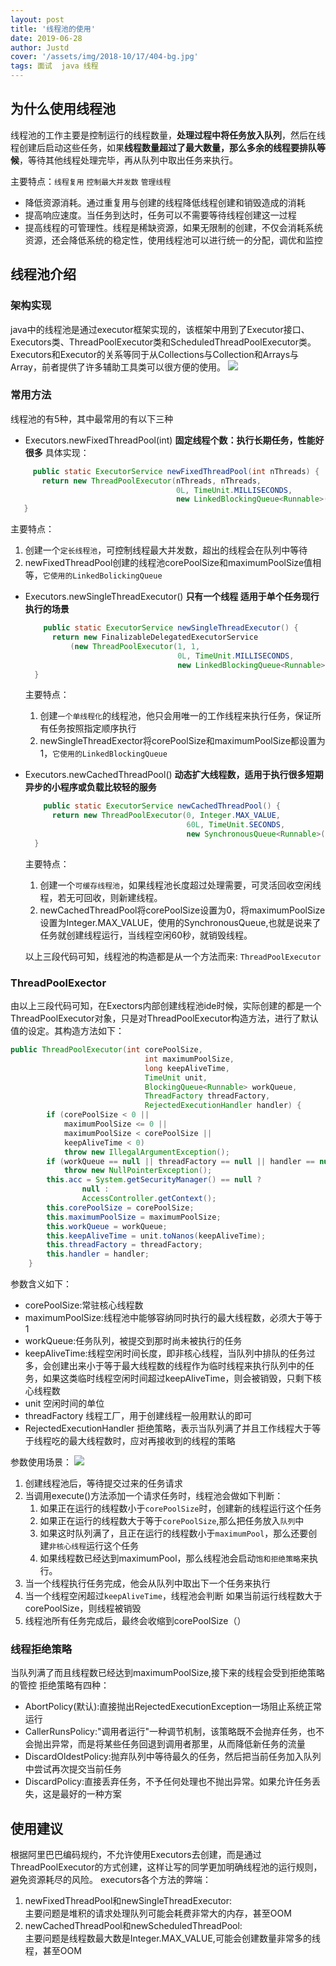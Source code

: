 ```yaml
---
layout: post
title: '线程池的使用'
date: 2019-06-28
author: Justd
cover: '/assets/img/2018-10/17/404-bg.jpg'
tags: 面试  java 线程 
---
```


## 为什么使用线程池
线程池的工作主要是控制运行的线程数量，**处理过程中将任务放入队列**，然后在线程创建后启动这些任务，如果**线程数量超过了最大数量，那么多余的线程要排队等候**，等待其他线程处理完毕，再从队列中取出任务来执行。

主要特点：`线程复用` `控制最大并发数` `管理线程`  

- 降低资源消耗。通过重复用与创建的线程降低线程创建和销毁造成的消耗   
- 提高响应速度。当任务到达时，任务可以不需要等待线程创建这一过程   
- 提高线程的可管理性。线程是稀缺资源，如果无限制的创建，不仅会消耗系统资源，还会降低系统的稳定性，使用线程池可以进行统一的分配，调优和监控   

## 线程池介绍
### 架构实现 
java中的线程池是通过executor框架实现的，该框架中用到了Executor接口、Executors类、ThreadPoolExecutor类和ScheduledThreadPoolExecutor类。Executors和Executor的关系等同于从Collections与Collection和Arrays与Array，前者提供了许多辅助工具类可以很方便的使用。
![](/assets\img\2019-06\executor.png)   

### 常用方法
线程池的有5种，其中最常用的有以下三种
- Executors.newFixedThreadPool(int)  **固定线程个数：执行长期任务，性能好很多**
  具体实现：
 ```java
      public static ExecutorService newFixedThreadPool(int nThreads) {
        return new ThreadPoolExecutor(nThreads, nThreads,
                                      0L, TimeUnit.MILLISECONDS,
                                      new LinkedBlockingQueue<Runnable>());
    }
  ```
  主要特点：  
  1. 创建一个`定长线程池`，可控制线程最大并发数，超出的线程会在队列中等待   
  2. newFixedThreadPool创建的线程池corePoolSize和maximumPoolSize值相等，`它使用的LinkedBolickingQueue   `
- Executors.newSingleThreadExecutor() **只有一个线程 适用于单个任务现行执行的场景**
  ```java
      public static ExecutorService newSingleThreadExecutor() {
        return new FinalizableDelegatedExecutorService
            (new ThreadPoolExecutor(1, 1,
                                    0L, TimeUnit.MILLISECONDS,
                                    new LinkedBlockingQueue<Runnable>()));
    }
  ```
  主要特点：
  1. 创建`一个单线程化`的线程池，他只会用唯一的工作线程来执行任务，保证所有任务按照指定顺序执行  
  2. newSingleThreadExector将corePoolSize和maximumPoolSize都设置为1，`它使用的LinkedBlockingQueue`
- Executors.newCachedThreadPool() **动态扩大线程数，适用于执行很多短期异步的小程序或负载比较轻的服务**
  ```java
      public static ExecutorService newCachedThreadPool() {
        return new ThreadPoolExecutor(0, Integer.MAX_VALUE,
                                      60L, TimeUnit.SECONDS,
                                      new SynchronousQueue<Runnable>());
    }
  ```
  主要特点：
  1. 创建一个`可缓存线程池`，如果线程池长度超过处理需要，可灵活回收空闲线程，若无可回收，则新建线程。
  2. newCachedThreadPool将corePoolSize设置为0，将maximumPoolSize设置为Integer.MAX_VALUE，使用的SynchronousQueue,也就是说来了任务就创建线程运行，当线程空闲60秒，就销毁线程。

  以上三段代码可知，线程池的构造都是从一个方法而来: `ThreadPoolExecutor` 

### ThreadPoolExector
由以上三段代码可知，在Exectors内部创建线程池ide时候，实际创建的都是一个ThreadPoolExecutor对象，只是对ThreadPoolExecutor构造方法，进行了默认值的设定。其构造方法如下：
```java
public ThreadPoolExecutor(int corePoolSize,
                              int maximumPoolSize,
                              long keepAliveTime,
                              TimeUnit unit,
                              BlockingQueue<Runnable> workQueue,
                              ThreadFactory threadFactory,
                              RejectedExecutionHandler handler) {
        if (corePoolSize < 0 ||
            maximumPoolSize <= 0 ||
            maximumPoolSize < corePoolSize ||
            keepAliveTime < 0)
            throw new IllegalArgumentException();
        if (workQueue == null || threadFactory == null || handler == null)
            throw new NullPointerException();
        this.acc = System.getSecurityManager() == null ?
                null :
                AccessController.getContext();
        this.corePoolSize = corePoolSize;
        this.maximumPoolSize = maximumPoolSize;
        this.workQueue = workQueue;
        this.keepAliveTime = unit.toNanos(keepAliveTime);
        this.threadFactory = threadFactory;
        this.handler = handler;
    }

```
参数含义如下：   
- corePoolSize:常驻核心线程数
- maximumPoolSize:线程池中能够容纳同时执行的最大线程数，必须大于等于1
- workQueue:任务队列，被提交到那时尚未被执行的任务
- keepAliveTime:线程空闲时间长度，即非核心线程，当队列中排队的任务过多，会创建出来小于等于最大线程数的线程作为临时线程来执行队列中的任务，如果这类临时线程空闲时间超过keepAliveTime，则会被销毁，只剩下核心线程数     
- unit 空闲时间的单位
- threadFactory 线程工厂，用于创建线程一般用默认的即可
- RejectedExecutionHandler 拒绝策略，表示当队列满了并且工作线程大于等于线程吃的最大线程数时，应对再接收到的线程的策略  

参数使用场景：
![](/assets\img\2019-06\ThreadPool.png)
1. 创建线程池后，等待提交过来的任务请求
2. 当调用execute()方法添加一个请求任务时，线程池会做如下判断：    
   1. 如果正在运行的线程数小于`corePoolSize`时，创建新的线程运行这个任务
   2. 如果正在运行的线程数大于等于`corePoolSize`,那么把任务放入`队列`中
   3. 如果这时队列满了，且正在运行的线程数小于`maximumPool`，那么还要创建`非核心线程`运行这个任务
   4. 如果线程数已经达到maximumPool，那么线程池会启动`饱和拒绝策略`来执行。
3. 当一个线程执行任务完成，他会从队列中取出下一个任务来执行
4. 当一个线程空闲超过`keepAliveTime`，线程池会判断 如果当前运行线程数大于corePoolSize，则线程被销毁
5. 线程池所有任务完成后，最终会收缩到corePoolSize（）

### 线程拒绝策略   
当队列满了而且线程数已经达到maximumPoolSize,接下来的线程会受到拒绝策略的管控
拒绝策略有四种：
- AbortPolicy(默认):直接抛出RejectedExecutionException一场阻止系统正常运行   
- CallerRunsPolicy:"调用者运行"一种调节机制，该策略既不会抛弃任务，也不会抛出异常，而是将某些任务回退到调用者那里，从而降低新任务的流量
- DiscardOldestPolicy:抛弃队列中等待最久的任务，然后把当前任务加入队列中尝试再次提交当前任务   
- DiscardPolicy:直接丢弃任务，不予任何处理也不抛出异常。如果允许任务丢失，这是最好的一种方案

## 使用建议
根据阿里巴巴编码规约，不允许使用Executors去创建，而是通过ThreadPoolExecutor的方式创建，这样让写的同学更加明确线程池的运行规则，避免资源耗尽的风险。
executors各个方法的弊端：
1. newFixedThreadPool和newSingleThreadExecutor:    
   主要问题是堆积的请求处理队列可能会耗费非常大的内存，甚至OOM
2. newCachedThreadPool和newScheduledThreadPool:   
   主要问题是线程数最大数是Integer.MAX_VALUE,可能会创建数量非常多的线程，甚至OOM   




